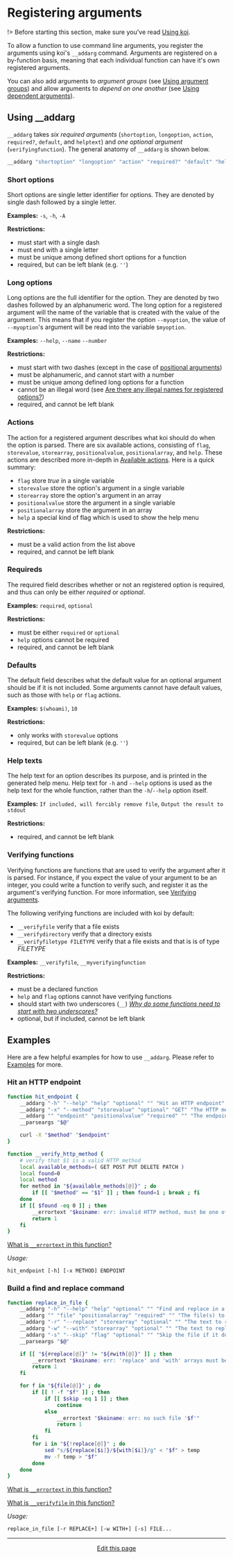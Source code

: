 # Registering arguments
!> Before starting this section, make sure you've read [Using koi](/using_koi).

To allow a function to use command line arguments, you register the arguments using koi's `__addarg` command. Arguments are registered on a by-function basis, meaning that each individual function can have it's own registered arguments.

You can also add arguments to _argument groups_ (see [Using argument groups](/using_argument_groups)) and allow arguments to _depend on one another_ (see [Using dependent arguments](/using_dependent_arguments)).

## Using __addarg

`__addarg` takes _six required arguments_ (`shortoption`, `longoption`, `action`, `required?`, `default`, and `helptext`) and _one optional argument_ (`verifyingfunction`). The general anatomy of `__addarg` is shown below.
```bash
__addarg "shortoption" "longoption" "action" "required?" "default" "helptext" "verifyingfunction"
```

### Short options
Short options are single letter identifier for options. They are denoted by single dash followed by a single letter.

**Examples:** `-s`, `-h`, `-A`

**Restrictions:**
* must start with a single dash
* must end with a single letter
* must be unique among defined short options for a function
* required, but can be left blank (e.g. `''`)

### Long options
Long options are the full identifier for the option. They are denoted by two dashes followed by an alphanumeric word. The long option for a registered argument will the name of the variable that is created with the value of the argument. This means that if you register the option `--myoption`, the value of `--myoption`'s argument will be read into the variable `$myoption`.

**Examples:** `--help`, `--name` `--number`

**Restrictions:**
* must start with two dashes (except in the case of [positional arguments](/using_positional_arguments))
* must be alphanumeric, and cannot start with a number
* must be unique among defined long options for a function
* cannot be an illegal word (see [Are there any illegal names for registered options?](/faq?id=are-there-any-illegal-names-for-registered-options))
* required, and cannot be left blank

### Actions
The action for a registered argument describes what koi should do when the option is parsed. There are six available actions, consisting of `flag`, `storevalue`, `storearray`, `positionalvalue`, `positionalarray`, and `help`. These actions are described more in-depth in [Available actions](/available_actions). Here is a quick summary:
* `flag` store _true_ in a single variable
* `storevalue` store the option's argument in a single variable
* `storearray` store the option's argument in an array
* `positionalvalue` store the argument in a single variable
* `positionalarray` store the argument in an array
* `help` a special kind of flag which is used to show the help menu

**Restrictions:**
* must be a valid action from the list above
* required, and cannot be left blank

### Requireds
The required field describes whether or not an registered option is required, and thus can only be either _required_ or _optional_.

**Examples:** `required`, `optional`

**Restrictions:**
* must be either `required` or `optional`
* `help` options cannot be required
* required, and cannot be left blank

### Defaults
The default field describes what the default value for an optional argument should be if it is not included. Some arguments cannot have default values, such as those with `help` or `flag` actions.

**Examples:** `$(whoami)`, `10`

**Restrictions:**
* only works with `storevalue` options
* required, but can be left blank (e.g. `''`)

### Help texts
The help text for an option describes its purpose, and is printed in the generated help menu. Help text for `-h` and `--help` options is used as the help text for the whole function, rather than the `-h`/`--help` option itself.

**Examples:** `If included, will forcibly remove file`, `Output the result to stdout`

**Restrictions:**
* required, and cannot be left blank

### Verifying functions
Verifying functions are functions that are used to verify the argument after it is parsed. For instance, if you expect the value of your argument to be an integer, you could write a function to verify such, and register it as the argument's verifying function. For more information, see [Verifying arguments](/verifying_arguments).

The following verifying functions are included with koi by default:
* `__verifyfile` verify that a file exists
* `__verifydirectory` verify that a directory exists
* `__verifyfiletype FILETYPE` verify that a file exists and that is is of type _FILETYPE_

**Examples:** `__verifyfile`, `__myverifyingfunction`

**Restrictions:**
* must be a declared function
* `help` and `flag` options cannot have verifying functions
* should start with two underscores (`__`) *[Why do some functions need to start with two underscores?](/faq?id=why-do-some-functions-need-to-start-with-two-underscores)*
* optional, but if included, cannot be left blank

## Examples
Here are a few helpful examples for how to use `__addarg`. Please refer to [Examples](/examples) for more.

### Hit an HTTP endpoint
```bash
function hit_endpoint {
	__addarg "-h" "--help" "help" "optional" "" "Hit an HTTP endpoint"
	__addarg "-x" "--method" "storevalue" "optional" "GET" "The HTTP method to use" "__verify_http_method"
	__addarg "" "endpoint" "positionalvalue" "required" "" "The endpoint to hit"
	__parseargs "$@"

	curl -X "$method" "$endpoint"
}

function __verify_http_method {
	# verify that $1 is a valid HTTP method
	local available_methods=( GET POST PUT DELETE PATCH )
	local found=0
	local method
	for method in "${available_methods[@]}" ; do
		if [[ "$method" == "$1" ]] ; then found=1 ; break ; fi
	done
	if [[ $found -eq 0 ]] ; then
		__errortext "$koiname: err: invalid HTTP method, must be one of ${available_methods[@]}"
		return 1
	fi
}
```
[What is `__errortext` in this function?](/helpers?id=__errortext)

_Usage:_
```
hit_endpoint [-h] [-x METHOD] ENDPOINT
```

### Build a find and replace command
```bash
function replace_in_file {
	__addarg "-h" "--help" "help" "optional" "" "Find and replace in a file"
	__addarg "" "file" "positionalarray" "required" "" "The file(s) to find and replace in" "__verifyfile"
	__addarg "-r" "--replace" "storearray" "optional" "" "The text to replace"
	__addarg "-w" "--with" "storearray" "optional" "" "The text to replace with"
	__addarg "-s" "--skip" "flag" "optional" "" "Skip the file if it does not exist"
	__parseargs "$@"

	if [[ "${#replace[@]}" != "${#with[@]}" ]] ; then
		__errortext "$koiname: err: 'replace' and 'with' arrays must be of the same length"
		return 1
	fi

	for f in "${file[@]}" ; do
		if [[ ! -f "$f" ]] ; then
			if [[ $skip -eq 1 ]] ; then
				continue
			else
				__errortext "$koiname: err: no such file '$f'"
				return 1
			fi
		fi
		for i in "${!replace[@]}" ; do
			sed "s/${replace[$i]}/${with[$i]}/g" < "$f" > temp
			mv -f temp > "$f"
		done
	done
}
```
[What is `__errortext` in this function?](/helpers?id=__errortext)

[What is `__verifyfile` in this function?](/helpers?id=__verifyfile)

_Usage:_
```
replace_in_file [-r REPLACE+] [-w WITH+] [-s] FILE...
```

<hr>
<div style="text-align:center">
	<a class="edit-link" href="https://github.com/wcarhart/docs/blob/master/docs/koi/registering_arguments.md" target="_blank"><i class="fas fa-edit"></i> Edit this page</a>
</div>